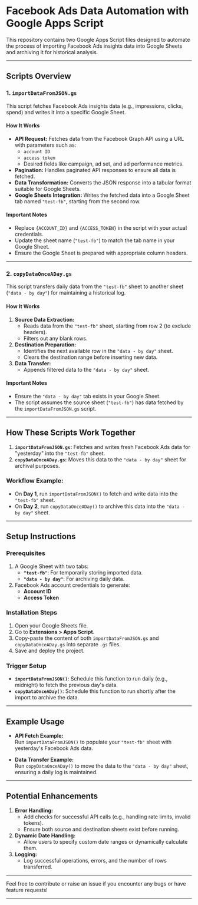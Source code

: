# Facebook Ads Data Automation with Google Apps Script

This repository contains two Google Apps Script files designed to automate the process of importing Facebook Ads insights data into Google Sheets and archiving it for historical analysis.

---

## Scripts Overview

### 1. `importDataFromJSON.gs`
This script fetches Facebook Ads insights data (e.g., impressions, clicks, spend) and writes it into a specific Google Sheet.

#### **How It Works**
- **API Request:** Fetches data from the Facebook Graph API using a URL with parameters such as:
  - `account ID`
  - `access token`
  - Desired fields like campaign, ad set, and ad performance metrics.
- **Pagination:** Handles paginated API responses to ensure all data is fetched.
- **Data Transformation:** Converts the JSON response into a tabular format suitable for Google Sheets.
- **Google Sheets Integration:** Writes the fetched data into a Google Sheet tab named `"test-fb"`, starting from the second row.

#### **Important Notes**
- Replace `{ACCOUNT_ID}` and `{ACCESS_TOKEN}` in the script with your actual credentials.
- Update the sheet name (`"test-fb"`) to match the tab name in your Google Sheet.
- Ensure the Google Sheet is prepared with appropriate column headers.

---

### 2. `copyDataOnceADay.gs`
This script transfers daily data from the `"test-fb"` sheet to another sheet (`"data - by day"`) for maintaining a historical log.

#### **How It Works**
1. **Source Data Extraction:**
   - Reads data from the `"test-fb"` sheet, starting from row 2 (to exclude headers).
   - Filters out any blank rows.
2. **Destination Preparation:**
   - Identifies the next available row in the `"data - by day"` sheet.
   - Clears the destination range before inserting new data.
3. **Data Transfer:**
   - Appends filtered data to the `"data - by day"` sheet.

#### **Important Notes**
- Ensure the `"data - by day"` tab exists in your Google Sheet.
- The script assumes the source sheet (`"test-fb"`) has data fetched by the `importDataFromJSON.gs` script.

---

## How These Scripts Work Together

1. **`importDataFromJSON.gs`:** Fetches and writes fresh Facebook Ads data for "yesterday" into the `"test-fb"` sheet.
2. **`copyDataOnceADay.gs`:** Moves this data to the `"data - by day"` sheet for archival purposes.

### Workflow Example:
- On **Day 1**, run `importDataFromJSON()` to fetch and write data into the `"test-fb"` sheet.
- On **Day 2**, run `copyDataOnceADay()` to archive this data into the `"data - by day"` sheet.

---

## Setup Instructions

### Prerequisites
1. A Google Sheet with two tabs:
   - **`"test-fb"`**: For temporarily storing imported data.
   - **`"data - by day"`**: For archiving daily data.
2. Facebook Ads account credentials to generate:
   - **Account ID**
   - **Access Token**

### Installation Steps
1. Open your Google Sheets file.
2. Go to **Extensions > Apps Script**.
3. Copy-paste the content of both `importDataFromJSON.gs` and `copyDataOnceADay.gs` into separate `.gs` files.
4. Save and deploy the project.

### Trigger Setup
- **`importDataFromJSON()`**: Schedule this function to run daily (e.g., midnight) to fetch the previous day's data.
- **`copyDataOnceADay()`**: Schedule this function to run shortly after the import to archive the data.

---

## Example Usage

- **API Fetch Example:**  
  Run `importDataFromJSON()` to populate your `"test-fb"` sheet with yesterday's Facebook Ads data.

- **Data Transfer Example:**  
  Run `copyDataOnceADay()` to move the data to the `"data - by day"` sheet, ensuring a daily log is maintained.

---

## Potential Enhancements

1. **Error Handling:**
   - Add checks for successful API calls (e.g., handling rate limits, invalid tokens).
   - Ensure both source and destination sheets exist before running.
2. **Dynamic Date Handling:**
   - Allow users to specify custom date ranges or dynamically calculate them.
3. **Logging:**
   - Log successful operations, errors, and the number of rows transferred.

---

Feel free to contribute or raise an issue if you encounter any bugs or have feature requests!

---
